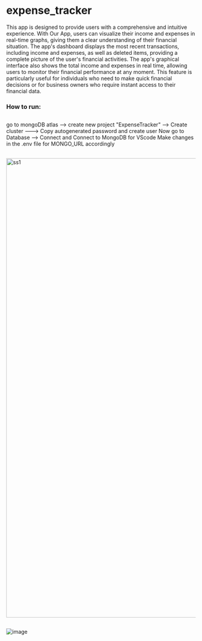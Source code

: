 # expense_tracker
This app is designed to provide users with a comprehensive and intuitive experience. With Our App, users can visualize their income and expenses in real-time graphs, giving them a clear understanding of their financial situation.
The app's dashboard displays the most recent transactions, including income and expenses, as well as  deleted items, providing a complete picture of the user's financial activities. 
The app's graphical interface also shows the total income and expenses in real time, allowing users to monitor their financial performance at any moment. This 
feature is particularly useful for individuals who need to make quick financial decisions or for business owners who require instant access to their financial data. 
### How to run:
##
go to mongoDB atlas --> create new project "ExpenseTracker" --> Create cluster ---> Copy autogenerated password and create user
Now go to Database --> Connect and Connect to MongoDB for VScode
Make changes in the .env file for MONGO_URL accordingly
##
<img width="1221" alt="ss1" src="https://github.com/Salma20020418/expense_tracker/assets/132143243/900403fe-ab95-4610-befc-2b69e7ca366e">

##
![image](https://github.com/Salma20020418/expense_tracker/assets/132143243/5b66f342-48cc-4ac9-823e-df5f9b719724)
